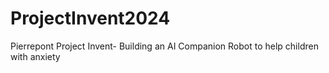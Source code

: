 # ProjectInvent2024

Pierrepont Project Invent- Building an AI Companion Robot to help children with anxiety

